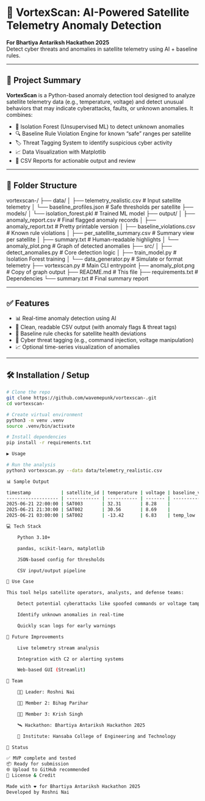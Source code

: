 # 🚀 VortexScan: AI-Powered Satellite Telemetry Anomaly Detection

**For Bhartiya Antariksh Hackathon 2025**  
Detect cyber threats and anomalies in satellite telemetry using AI + baseline rules.

---

## 📌 Project Summary

**VortexScan** is a Python-based anomaly detection tool designed to analyze satellite telemetry data (e.g., temperature, voltage) and detect unusual behaviors that may indicate cyberattacks, faults, or unknown anomalies. It combines:

- 🧠 Isolation Forest (Unsupervised ML) to detect unknown anomalies  
- 🔍 Baseline Rule Violation Engine for known “safe” ranges per satellite  
- 🏷️ Threat Tagging System to identify suspicious cyber activity  
- 📈 Data Visualization with Matplotlib  
- 📄 CSV Reports for actionable output and review  

---

## 📂 Folder Structure


vortexscan-/
├── data/
│ ├── telemetry_realistic.csv # Input satellite telemetry
│ └── baseline_profiles.json # Safe thresholds per satellite
├── models/
│ └── isolation_forest.pkl # Trained ML model
├── output/
│ ├── anomaly_report.csv # Final flagged anomaly records
│ ├── anomaly_report.txt # Pretty printable version
│ ├── baseline_violations.csv # Known rule violations
│ ├── per_satellite_summary.csv # Summary view per satellite
│ ├── summary.txt # Human-readable highlights
│ └── anomaly_plot.png # Graph of detected anomalies
├── src/
│ ├── detect_anomalies.py # Core detection logic
│ ├── train_model.py # Isolation Forest training
│ └── data_generator.py # Simulate or format telemetry
├── vortexscan.py # Main CLI entrypoint
├── anomaly_plot.png # Copy of graph output
├── README.md # This file
├── requirements.txt # Dependencies
└── summary.txt # Final summary report


---

## ✅ Features

- 📊 Real-time anomaly detection using AI  
- 🧾 Clean, readable CSV output (with anomaly flags & threat tags)  
- 🔐 Baseline rule checks for satellite health deviations  
- 🚀 Cyber threat tagging (e.g., command injection, voltage manipulation)  
- 📈 Optional time-series visualization of anomalies  

---

## 🛠️ Installation / Setup

```bash
# Clone the repo
git clone https://github.com/wavemepunk/vortexscan-.git
cd vortexscan-

# Create virtual environment
python3 -m venv .venv
source .venv/bin/activate

# Install dependencies
pip install -r requirements.txt

▶️ Usage

# Run the analysis
python3 vortexscan.py --data data/telemetry_realistic.csv

📊 Sample Output

timestamp           | satellite_id | temperature | voltage | baseline_violation | threat_tag
------------------- | ------------ | ----------- | ------- | ------------------ | -------------------------
2025-06-21 22:00:00 | SAT003       | 32.31       | 8.28    |                    | Suspicious Command Injection
2025-06-21 21:30:00 | SAT002       | 30.56       | 8.69    |                    | Unknown Anomaly
2025-06-21 03:00:00 | SAT002       | -13.42      | 6.83    | temp_low           | Temperature Too Low

💻 Tech Stack

    Python 3.10+

    pandas, scikit-learn, matplotlib

    JSON-based config for thresholds

    CSV input/output pipeline

🎯 Use Case

This tool helps satellite operators, analysts, and defense teams:

    Detect potential cyberattacks like spoofed commands or voltage tampering

    Identify unknown anomalies in real-time

    Quickly scan logs for early warnings

🧠 Future Improvements

    Live telemetry stream analysis

    Integration with C2 or alerting systems

    Web-based GUI (Streamlit)

👥 Team

    👩‍💻 Leader: Roshni Nai

    🧑‍💻 Member 2: Bihag Parihar

    🧑‍💻 Member 3: Krish Singh

    🛰️ Hackathon: Bhartiya Antariksh Hackathon 2025

    🏫 Institute: Hansaba College of Engineering and Technology

🏁 Status

✅ MVP complete and tested
📦 Ready for submission
🌐 Upload to GitHub recommended
📜 License & Credit

Made with ❤️ for Bhartiya Antariksh Hackathon 2025
Developed by Roshni Nai
